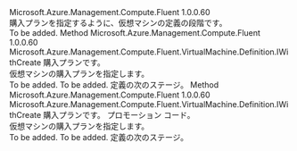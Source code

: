 <Type Name="IWithPlan" FullName="Microsoft.Azure.Management.Compute.Fluent.VirtualMachine.Definition.IWithPlan">
  <TypeSignature Language="C#" Value="public interface IWithPlan" />
  <TypeSignature Language="ILAsm" Value=".class public interface auto ansi abstract IWithPlan" />
  <TypeSignature Language="DocId" Value="T:Microsoft.Azure.Management.Compute.Fluent.VirtualMachine.Definition.IWithPlan" />
  <TypeSignature Language="VB.NET" Value="Public Interface IWithPlan" />
  <TypeSignature Language="F#" Value="type IWithPlan = interface" />
  <AssemblyInfo>
    <AssemblyName>Microsoft.Azure.Management.Compute.Fluent</AssemblyName>
    <AssemblyVersion>1.0.0.60</AssemblyVersion>
  </AssemblyInfo>
  <Interfaces />
  <Docs>
    <summary>
            購入プランを指定するように、仮想マシンの定義の段階です。
            </summary>
    <remarks>To be added.</remarks>
  </Docs>
  <Members>
    <Member MemberName="WithPlan">
      <MemberSignature Language="C#" Value="public Microsoft.Azure.Management.Compute.Fluent.VirtualMachine.Definition.IWithCreate WithPlan (Microsoft.Azure.Management.Compute.Fluent.Models.PurchasePlan plan);" />
      <MemberSignature Language="ILAsm" Value=".method public hidebysig newslot virtual instance class Microsoft.Azure.Management.Compute.Fluent.VirtualMachine.Definition.IWithCreate WithPlan(class Microsoft.Azure.Management.Compute.Fluent.Models.PurchasePlan plan) cil managed" />
      <MemberSignature Language="DocId" Value="M:Microsoft.Azure.Management.Compute.Fluent.VirtualMachine.Definition.IWithPlan.WithPlan(Microsoft.Azure.Management.Compute.Fluent.Models.PurchasePlan)" />
      <MemberSignature Language="VB.NET" Value="Public Function WithPlan (plan As PurchasePlan) As IWithCreate" />
      <MemberSignature Language="F#" Value="abstract member WithPlan : Microsoft.Azure.Management.Compute.Fluent.Models.PurchasePlan -&gt; Microsoft.Azure.Management.Compute.Fluent.VirtualMachine.Definition.IWithCreate" Usage="iWithPlan.WithPlan plan" />
      <MemberType>Method</MemberType>
      <AssemblyInfo>
        <AssemblyName>Microsoft.Azure.Management.Compute.Fluent</AssemblyName>
        <AssemblyVersion>1.0.0.60</AssemblyVersion>
      </AssemblyInfo>
      <ReturnValue>
        <ReturnType>Microsoft.Azure.Management.Compute.Fluent.VirtualMachine.Definition.IWithCreate</ReturnType>
      </ReturnValue>
      <Parameters>
        <Parameter Name="plan" Type="Microsoft.Azure.Management.Compute.Fluent.Models.PurchasePlan" />
      </Parameters>
      <Docs>
        <param name="plan">購入プランです。</param>
        <summary>
            仮想マシンの購入プランを指定します。
            </summary>
        <returns>To be added.</returns>
        <remarks>To be added.</remarks>
        <return>定義の次のステージ。</return>
      </Docs>
    </Member>
    <Member MemberName="WithPromotionalPlan">
      <MemberSignature Language="C#" Value="public Microsoft.Azure.Management.Compute.Fluent.VirtualMachine.Definition.IWithCreate WithPromotionalPlan (Microsoft.Azure.Management.Compute.Fluent.Models.PurchasePlan plan, string promotionCode);" />
      <MemberSignature Language="ILAsm" Value=".method public hidebysig newslot virtual instance class Microsoft.Azure.Management.Compute.Fluent.VirtualMachine.Definition.IWithCreate WithPromotionalPlan(class Microsoft.Azure.Management.Compute.Fluent.Models.PurchasePlan plan, string promotionCode) cil managed" />
      <MemberSignature Language="DocId" Value="M:Microsoft.Azure.Management.Compute.Fluent.VirtualMachine.Definition.IWithPlan.WithPromotionalPlan(Microsoft.Azure.Management.Compute.Fluent.Models.PurchasePlan,System.String)" />
      <MemberSignature Language="VB.NET" Value="Public Function WithPromotionalPlan (plan As PurchasePlan, promotionCode As String) As IWithCreate" />
      <MemberSignature Language="F#" Value="abstract member WithPromotionalPlan : Microsoft.Azure.Management.Compute.Fluent.Models.PurchasePlan * string -&gt; Microsoft.Azure.Management.Compute.Fluent.VirtualMachine.Definition.IWithCreate" Usage="iWithPlan.WithPromotionalPlan (plan, promotionCode)" />
      <MemberType>Method</MemberType>
      <AssemblyInfo>
        <AssemblyName>Microsoft.Azure.Management.Compute.Fluent</AssemblyName>
        <AssemblyVersion>1.0.0.60</AssemblyVersion>
      </AssemblyInfo>
      <ReturnValue>
        <ReturnType>Microsoft.Azure.Management.Compute.Fluent.VirtualMachine.Definition.IWithCreate</ReturnType>
      </ReturnValue>
      <Parameters>
        <Parameter Name="plan" Type="Microsoft.Azure.Management.Compute.Fluent.Models.PurchasePlan" />
        <Parameter Name="promotionCode" Type="System.String" />
      </Parameters>
      <Docs>
        <param name="plan">購入プランです。</param>
        <param name="promotionCode">プロモーション コード。</param>
        <summary>
            仮想マシンの購入プランを指定します。
            </summary>
        <returns>To be added.</returns>
        <remarks>To be added.</remarks>
        <return>定義の次のステージ。</return>
      </Docs>
    </Member>
  </Members>
</Type>